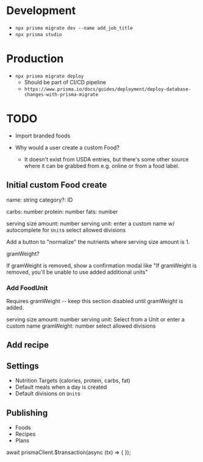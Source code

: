 # Development
* `npx prisma migrate dev --name add_job_title`
* `npx prisma studio`

# Production
* `npx prisma migrate deploy`
    * Should be part of CI/CD pipeline
    * `https://www.prisma.io/docs/guides/deployment/deploy-database-changes-with-prisma-migrate`


# TODO

* Import branded foods

* Why would a user create a custom Food?
    * It doesn't exist from USDA entries, but there's some other source where it
      can be grabbed from e.g. online or from a food label.

## Initial custom Food create

name: string
category?: ID

carbs: number
protein: number
fats: number

serving size amount: number
serving unit: enter a custom name w/ autocomplete for `Unit`s
select allowed divisions

Add a button to "normalize" the nutrients where serving size amount is 1.

gramWeight?

If gramWeight is removed, show a confirmation modal like "If gramWeight is
removed, you'll be unable to use added additional units"

### Add FoodUnit
Requires gramWeight -- keep this section disabled until gramWeight is added.

serving size amount: number
serving unit: Select from a Unit or enter a custom name
gramWeight: number
select allowed divisions


## Add recipe




## Settings
* Nutrition Targets (calories, protein, carbs, fat)
* Default meals when a day is created
* Default divisions on `Unit`s


## Publishing
* Foods
* Recipes
* Plans



await prismaClient.$transaction(async (tx) => { });
